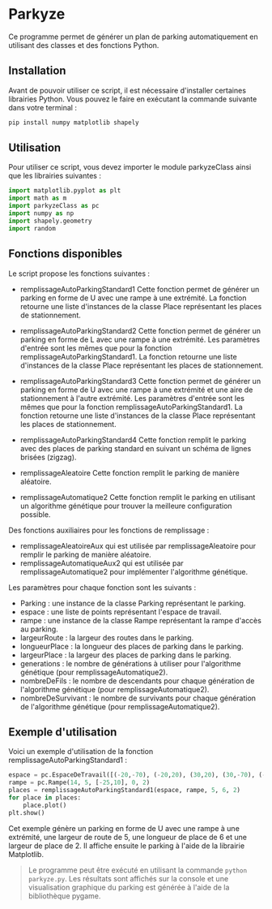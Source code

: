 # Parkyze
Ce programme permet de générer un plan de parking automatiquement en utilisant des classes et des fonctions Python.

## Installation
Avant de pouvoir utiliser ce script, il est nécessaire d'installer certaines librairies Python. Vous pouvez le faire en exécutant la commande suivante dans votre terminal :

```python
pip install numpy matplotlib shapely
```

## Utilisation
Pour utiliser ce script, vous devez importer le module parkyzeClass ainsi que les librairies suivantes :

```python
import matplotlib.pyplot as plt
import math as m
import parkyzeClass as pc
import numpy as np
import shapely.geometry
import random
```
## Fonctions disponibles
Le script propose les fonctions suivantes :

- remplissageAutoParkingStandard1
Cette fonction permet de générer un parking en forme de U avec une rampe à une extrémité.
La fonction retourne une liste d'instances de la classe Place représentant les places de stationnement.

- remplissageAutoParkingStandard2
Cette fonction permet de générer un parking en forme de L avec une rampe à une extrémité. Les paramètres d'entrée sont les mêmes que pour la fonction remplissageAutoParkingStandard1.
    La fonction retourne une liste d'instances de la classe Place représentant les places de stationnement.

- remplissageAutoParkingStandard3
Cette fonction permet de générer un parking en forme de U avec une rampe à une extrémité et une aire de stationnement à l'autre extrémité. Les paramètres d'entrée sont les mêmes que pour la fonction remplissageAutoParkingStandard1.
    La fonction retourne une liste d'instances de la classe Place représentant les places de stationnement.

- remplissageAutoParkingStandard4
Cette fonction remplit le parking avec des places de parking standard en suivant un schéma de lignes brisées (zigzag).

- remplissageAleatoire 
Cette fonction remplit le parking de manière aléatoire.

- remplissageAutomatique2 
Cette fonction remplit le parking en utilisant un algorithme génétique pour trouver la meilleure configuration possible.

Des fonctions auxiliaires pour les fonctions de remplissage :

- remplissageAleatoireAux qui est utilisée par remplissageAleatoire pour remplir le parking de manière aléatoire.
- remplissageAutomatiqueAux2 qui est utilisée par remplissageAutomatique2 pour implémenter l'algorithme génétique.


Les paramètres pour chaque fonction sont les suivants :

- Parking : une instance de la classe Parking représentant le parking.
- espace : une liste de points représentant l'espace de travail.
- rampe : une instance de la classe Rampe représentant la rampe d'accès au parking.
- largeurRoute : la largeur des routes dans le parking.
- longueurPlace : la longueur des places de parking dans le parking.
- largeurPlace : la largeur des places de parking dans le parking.
- generations : le nombre de générations à utiliser pour l'algorithme génétique (pour remplissageAutomatique2).
- nombreDeFils : le nombre de descendants pour chaque génération de l'algorithme génétique (pour remplissageAutomatique2).
- nombreDeSurvivant : le nombre de survivants pour chaque génération de l'algorithme génétique (pour remplissageAutomatique2). 


## Exemple d'utilisation
Voici un exemple d'utilisation de la fonction remplissageAutoParkingStandard1 :

```python
espace = pc.EspaceDeTravail([(-20,-70), (-20,20), (30,20), (30,-70), (-20,-70)])
rampe = pc.Rampe(14, 5, [-25,10], 0, 2)
places = remplissageAutoParkingStandard1(espace, rampe, 5, 6, 2)
for place in places:
    place.plot()
plt.show()
```
Cet exemple génère un parking en forme de U avec une rampe à une extrémité, une largeur de route de 5, une longueur de place de 6 et une largeur de place de 2. Il affiche ensuite le parking à l'aide de la librairie Matplotlib.


>Le programme peut être exécuté en utilisant la commande `python parkyze.py`. Les résultats sont affichés sur la console et une visualisation graphique du parking est générée à l'aide de la bibliothèque pygame.
